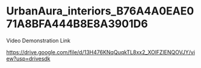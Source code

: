 # UrbanAura_interiors_B76A4A0EAE071A8BFA444B8E8A3901D6

Video Demonstration Link

https://drive.google.com/file/d/13H476KNqQuqkTL8xx2_XOlFZlENQOVJY/view?usp=drivesdk
